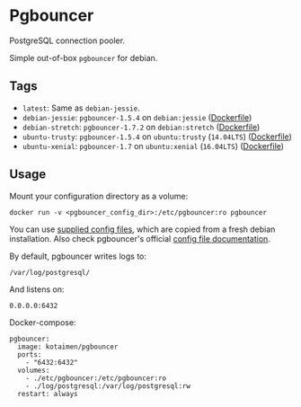 # Pgbouncer

PostgreSQL connection pooler.

Simple out-of-box `pgbouncer` for debian.

## Tags

- `latest`: Same as `debian-jessie`.
- `debian-jessie`: `pgbouncer-1.5.4` on `debian:jessie` ([Dockerfile](https://github.com/Kotaimen/docker-pgbouncer/blob/debian-jessie/Dockerfile))
- `debian-stretch`: `pgbouncer-1.7.2` on `debian:stretch` ([Dockerfile](https://github.com/Kotaimen/docker-pgbouncer/blob/debian-stretch/Dockerfile))
- `ubuntu-trusty`: `pgbouncer-1.5.4` on `ubuntu:trusty` (`14.04LTS`) ([Dockerfile](https://github.com/Kotaimen/docker-pgbouncer/blob/ubuntu-trusty/Dockerfile))
- `ubuntu-xenial`: `pgbouncer-1.7` on `ubuntu:xenial` (`16.04LTS`) ([Dockerfile](https://github.com/Kotaimen/docker-pgbouncer/blob/ubuntu-xenial/Dockerfile))
## Usage

Mount your configuration directory as a volume:

    docker run -v <pgbouncer_config_dir>:/etc/pgbouncer:ro pgbouncer

You can use [supplied config files](https://github.com/Kotaimen/docker-pgbouncer/tree/develop/pgbouncer), which are copied from a fresh debian installation.  Also check pgbouncer's official [config file documentation](https://pgbouncer.github.io/config.html).

By default, pgbouncer writes logs to:

    /var/log/postgresql/
    
And listens on:

    0.0.0.0:6432

Docker-compose:
    
    pgbouncer:
      image: kotaimen/pgbouncer
      ports:
        - "6432:6432"
      volumes:
        - ./etc/pgbouncer:/etc/pgbouncer:ro
        - ./log/postgresql:/var/log/postgresql:rw
      restart: always
